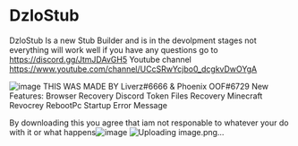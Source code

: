 # DzloStub
DzloStub Is a new Stub Builder and is in the devolpment stages not everything will work well if you have any questions go to https://discord.gg/JtmJDAvGH5
Youtube channel https://www.youtube.com/channel/UCcSRwYcjbo0_dcgkvDwOYgA

![image](https://user-images.githubusercontent.com/101367753/235562070-70525e0a-26cf-441d-bb36-73ff5044e92e.png)
THIS WAS MADE BY Liverz#6666 & Phoenix OOF#6729 
New Features:
Browser Recovery
Discord Token Files Recovery
Minecraft Revocrey
RebootPc
Startup
Error Message





















By downloading this you agree that iam not responable to whatever your do with it or what happens![image](https://user-images.githubusercontent.com/101367753/235562213-e556d387-9633-4648-9844-c33cf1f9417e.png)
![Uploading image.png…]()
